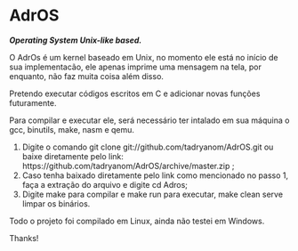 # AdrOS
<i><strong>Operating System Unix-like based.</i></strong>

O AdrOs é um kernel baseado em Unix, no momento ele está no início de sua implementacão, ele apenas imprime uma mensagem na tela, por enquanto, não faz muita coisa além disso.

Pretendo executar códigos escritos em C e adicionar novas funções futuramente.

Para compilar e executar ele, será necessário ter intalado em sua máquina o gcc, binutils, make, nasm e qemu.

<ol>
<li>Digite o comando git clone git://github.com/tadryanom/AdrOS.git ou baixe diretamente pelo link: https://github.com/tadryanom/AdrOS/archive/master.zip ;</li>
<li>Caso tenha baixado diretamente pelo link como mencionado no passo 1, faça a extração do arquivo e digite cd Adros;</li>
<li>Digite make para compilar e make run para executar, make clean serve limpar os binários.</li>
</ol>

Todo o projeto foi compilado em Linux, ainda não testei em Windows.

Thanks!


